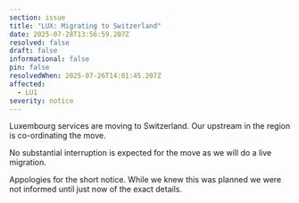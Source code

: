 ```yaml
---
section: issue
title: "LUX: Migrating to Switzerland"
date: 2025-07-28T13:56:59.207Z
resolved: false
draft: false
informational: false
pin: false
resolvedWhen: 2025-07-26T14:01:45.207Z
affected:
  - LU1
severity: notice
---
```

Luxembourg services are moving to Switzerland. Our upstream in the region is co-ordinating the move.

No substantial interruption is expected for the move as we will do a live migration.

Appologies for the short notice. While we knew this was planned we were not informed until just now of the exact details.